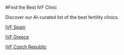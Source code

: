 #Find the Best IVF Clinic

Discover our AI-curated list of the best fertility clinics.

[IVF Spain](https://findbestclinic.com/location/spain/)

[IVF Greece](https://findbestclinic.com/location/greece/)

[IVF Czech Republic](https://findbestclinic.com/location/czech-republic/)

